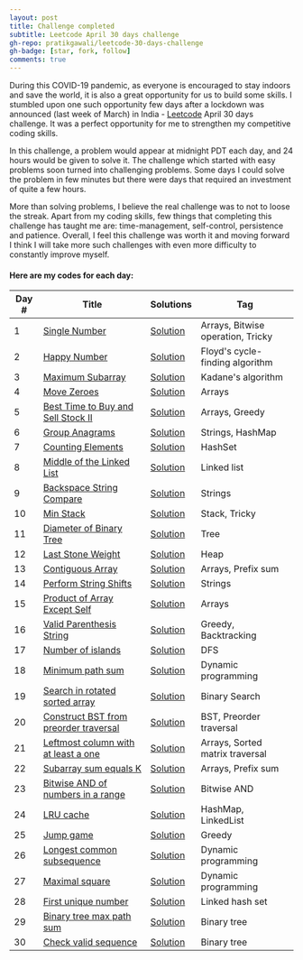 ```yaml
---
layout: post
title: Challenge completed
subtitle: Leetcode April 30 days challenge
gh-repo: pratikgawali/leetcode-30-days-challenge
gh-badge: [star, fork, follow]
comments: true
---
```


During this COVID-19 pandemic, as everyone is encouraged to stay indoors and save the world, it is also a great opportunity for us to build some skills. I stumbled upon one such opportunity few days after a lockdown was announced (last week of March) in India - [Leetcode](https://leetcode.com/) April 30 days challenge. It was a perfect opportunity for me to strengthen my competitive coding skills.

In this challenge, a problem would appear at midnight PDT each day, and 24 hours would be given to solve it. The challenge which started with easy problems soon turned into challenging problems. Some days I could solve the problem in few minutes but there were days that required an investment of quite a few hours. 

More than solving problems, I believe the real challenge was to not to loose the streak. Apart from my coding skills, few things that completing this challenge has taught me are: time-management, self-control, persistence and patience. Overall, I feel this challenge was worth it and moving forward I think I will take more such challenges with even more difficulty to constantly improve myself.

#### Here are my codes for each day:

|  Day #  |      Title     |   Solutions  | Tag                   
|-----|----------------|---------------|-------------
|1|[Single Number](https://leetcode.com/explore/featured/card/30-day-leetcoding-challenge/528/week-1/3283/)|[Solution](https://github.com/pratikgawali/leetcode-30-days-challenge/blob/master/Day1_SingleNumber.java) |Arrays, Bitwise operation, Tricky|
|2|[Happy Number](https://leetcode.com/explore/featured/card/30-day-leetcoding-challenge/528/week-1/3284/)|[Solution](https://github.com/pratikgawali/leetcode-30-days-challenge/blob/master/Day2_HappyNumber.java) |Floyd's cycle-finding algorithm|
|3|[Maximum Subarray](https://leetcode.com/explore/featured/card/30-day-leetcoding-challenge/528/week-1/3285/)|[Solution](https://github.com/pratikgawali/leetcode-30-days-challenge/blob/master/Day3_MaximumSubarray.java) |Kadane's algorithm|
|4|[Move Zeroes](https://leetcode.com/explore/featured/card/30-day-leetcoding-challenge/528/week-1/3286/)|[Solution](https://github.com/pratikgawali/leetcode-30-days-challenge/blob/master/Day4_MoveZeroes.java) |Arrays|
|5|[Best Time to Buy and Sell Stock II](https://leetcode.com/explore/featured/card/30-day-leetcoding-challenge/528/week-1/3287/)|[Solution](https://github.com/pratikgawali/leetcode-30-days-challenge/blob/master/Day5_BestTimeToBuyAndSellStockII.java) |Arrays, Greedy|
|6|[Group Anagrams](https://leetcode.com/explore/featured/card/30-day-leetcoding-challenge/528/week-1/3288/)|[Solution](https://github.com/pratikgawali/leetcode-30-days-challenge/blob/master/Day6_GroupAnagrams.java) |Strings, HashMap|
|7|[Counting Elements](https://leetcode.com/explore/featured/card/30-day-leetcoding-challenge/528/week-1/3289/)|[Solution](https://github.com/pratikgawali/leetcode-30-days-challenge/blob/master/Day7_CountingElements.java) |HashSet|
|8|[Middle of the Linked List](https://leetcode.com/explore/featured/card/30-day-leetcoding-challenge/528/week-1/3290/)|[Solution](https://github.com/pratikgawali/leetcode-30-days-challenge/blob/master/Day8_MiddleOfTheLinkedList.java) |Linked list|
|9|[Backspace String Compare](https://leetcode.com/explore/featured/card/30-day-leetcoding-challenge/528/week-1/3291/)|[Solution](https://github.com/pratikgawali/leetcode-30-days-challenge/blob/master/Day9_BackspaceStringCompare.java) |Strings|
|10|[Min Stack](https://leetcode.com/explore/featured/card/30-day-leetcoding-challenge/528/week-1/3292/)|[Solution](https://github.com/pratikgawali/leetcode-30-days-challenge/blob/master/Day10_MinStack.java) |Stack, Tricky|
|11|[Diameter of Binary Tree](https://leetcode.com/explore/featured/card/30-day-leetcoding-challenge/528/week-1/32893/)|[Solution](https://github.com/pratikgawali/leetcode-30-days-challenge/blob/master/Day11_DiameterOfBinaryTree.java) |Tree|
|12|[Last Stone Weight](https://leetcode.com/explore/featured/card/30-day-leetcoding-challenge/528/week-1/3297/)|[Solution](https://github.com/pratikgawali/leetcode-30-days-challenge/blob/master/Day12_LastStoneWeight.java) |Heap|
|13|[Contiguous Array](https://leetcode.com/explore/featured/card/30-day-leetcoding-challenge/528/week-1/3298/)|[Solution](https://github.com/pratikgawali/leetcode-30-days-challenge/blob/master/Day13_ContiguousArray.java) |Arrays, Prefix sum|
|14|[Perform String Shifts](https://leetcode.com/explore/featured/card/30-day-leetcoding-challenge/528/week-1/3299/)|[Solution](https://github.com/pratikgawali/leetcode-30-days-challenge/blob/master/Day14_PerformStringShifts.java) |Strings|
|15|[Product of Array Except Self](https://leetcode.com/explore/featured/card/30-day-leetcoding-challenge/528/week-1/3300/)|[Solution](https://github.com/pratikgawali/leetcode-30-days-challenge/blob/master/Day15_ProductOfArrayExceptSelf.java) |Arrays|
|16|[Valid Parenthesis String](https://leetcode.com/explore/featured/card/30-day-leetcoding-challenge/528/week-1/3301/)|[Solution](https://github.com/pratikgawali/leetcode-30-days-challenge/blob/master/Day16_ValidParenthesisString.java) |Greedy, Backtracking|
|17|[Number of islands](https://leetcode.com/explore/featured/card/30-day-leetcoding-challenge/528/week-1/3302/)|[Solution](https://github.com/pratikgawali/leetcode-30-days-challenge/blob/master/Day17_NumberOfIslands.java) |DFS|
|18|[Minimum path sum](https://leetcode.com/explore/featured/card/30-day-leetcoding-challenge/528/week-1/3303/)|[Solution](https://github.com/pratikgawali/leetcode-30-days-challenge/blob/master/Day18_MinimumPathSum.java) |Dynamic programming|
|19|[Search in rotated sorted array](https://leetcode.com/explore/featured/card/30-day-leetcoding-challenge/528/week-1/3304/)|[Solution](https://github.com/pratikgawali/leetcode-30-days-challenge/blob/master/Day19_SearchInRotatedSortedArray.java) |Binary Search|
|20|[Construct BST from preorder traversal](https://leetcode.com/explore/featured/card/30-day-leetcoding-challenge/528/week-1/3305/)|[Solution](https://github.com/pratikgawali/leetcode-30-days-challenge/blob/master/Day20_ConstructBSTFromPreorderTraversal.java) |BST, Preorder traversal|
|21|[Leftmost column with at least a one](https://leetcode.com/explore/featured/card/30-day-leetcoding-challenge/528/week-1/3306/)|[Solution](https://github.com/pratikgawali/leetcode-30-days-challenge/blob/master/Day21_LeftmostColWithAtLeastAOne.java) |Arrays, Sorted matrix traversal|
|22|[Subarray sum equals K](https://leetcode.com/explore/featured/card/30-day-leetcoding-challenge/528/week-1/3307/)|[Solution](https://github.com/pratikgawali/leetcode-30-days-challenge/blob/master/Day22_SubarraySumEqualsK.java) |Arrays, Prefix sum|
|23|[Bitwise AND of numbers in a range](https://leetcode.com/explore/featured/card/30-day-leetcoding-challenge/528/week-1/3308/)|[Solution](https://github.com/pratikgawali/leetcode-30-days-challenge/blob/master/Day23_BitwiseANDofNumbersRange.java) |Bitwise AND|
|24|[LRU cache](https://leetcode.com/explore/featured/card/30-day-leetcoding-challenge/528/week-1/3309/)|[Solution](https://github.com/pratikgawali/leetcode-30-days-challenge/blob/master/Day24_LRU_Cache.java) |HashMap, LinkedList|
|25|[Jump game](https://leetcode.com/explore/featured/card/30-day-leetcoding-challenge/528/week-1/3310/)|[Solution](https://github.com/pratikgawali/leetcode-30-days-challenge/blob/master/Day25_JumpGame.java) |Greedy|
|26|[Longest common subsequence](https://leetcode.com/explore/featured/card/30-day-leetcoding-challenge/528/week-1/3311/)|[Solution](https://github.com/pratikgawali/leetcode-30-days-challenge/blob/master/Day26_LongestCommonSubsequence.java) |Dynamic programming|
|27|[Maximal square](https://leetcode.com/explore/featured/card/30-day-leetcoding-challenge/528/week-1/3312/)|[Solution](https://github.com/pratikgawali/leetcode-30-days-challenge/blob/master/Day27_MaximalSquare.java) |Dynamic programming|
|28|[First unique number](https://leetcode.com/explore/featured/card/30-day-leetcoding-challenge/528/week-1/3313/)|[Solution](https://github.com/pratikgawali/leetcode-30-days-challenge/blob/master/Day28_FirstUniqueNumber.java) |Linked hash set|
|29|[Binary tree max path sum](https://leetcode.com/explore/featured/card/30-day-leetcoding-challenge/528/week-1/3314/)|[Solution](https://github.com/pratikgawali/leetcode-30-days-challenge/blob/master/Day29_BinaryTreeMaxPathSum.java) |Binary tree|
|30|[Check valid sequence](https://leetcode.com/explore/featured/card/30-day-leetcoding-challenge/528/week-1/3315/)|[Solution](https://github.com/pratikgawali/leetcode-30-days-challenge/blob/master/Day30_CheckValidSequence.java) |Binary tree|
